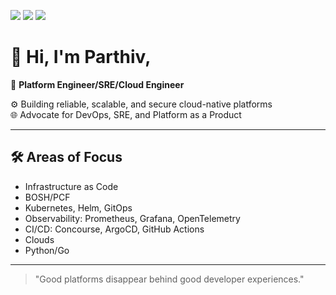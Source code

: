 <a href="mailto:parthivrmenon@gmail.com"><img src="https://img.shields.io/badge/Gmail-D14836?style=for-the-badge&logo=gmail&logoColor=white"></a>
<a href="https://www.linkedin.com/in/parthivrmenon/"><img src="https://img.shields.io/badge/linkedin-%230077B5.svg?style=for-the-badge&logo=linkedin&logoColor=white"></a>
<a href="https://medium.com/@parthivrmenon"><img src="https://img.shields.io/badge/Medium-12100E?style=for-the-badge&logo=medium&logoColor=white"></a>

# 👋 Hi, I'm Parthiv,

🎯 **Platform Engineer/SRE/Cloud Engineer**

⚙️ Building reliable, scalable, and secure cloud-native platforms  
🌐 Advocate for DevOps, SRE, and Platform as a Product  

---

## 🛠️ Areas of Focus

- Infrastructure as Code
- BOSH/PCF
- Kubernetes, Helm, GitOps
- Observability: Prometheus, Grafana, OpenTelemetry
- CI/CD: Concourse, ArgoCD, GitHub Actions
- Clouds
- Python/Go

---



> "Good platforms disappear behind good developer experiences."



